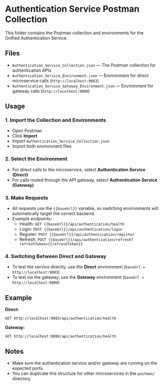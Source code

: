 # Authentication Service Postman Collection

This folder contains the Postman collection and environments for the Onified Authentication Service.

## Files
- `Authentication_Service_Collection.json` — The Postman collection for authentication APIs
- `Authentication_Service_Environment.json` — Environment for direct microservice calls (`http://localhost:9083`)
- `Authentication_Service_Gateway_Environment.json` — Environment for gateway calls (`http://localhost:9080`)

## Usage

### 1. Import the Collection and Environments
- Open Postman
- Click **Import**
- Import `Authentication_Service_Collection.json`
- Import both environment files

### 2. Select the Environment
- For direct calls to the microservice, select **Authentication Service (Direct)**
- For calls routed through the API gateway, select **Authentication Service (Gateway)**

### 3. Make Requests
- All requests use the `{{baseUrl}}` variable, so switching environments will automatically target the correct backend.
- Example endpoints:
  - Health: `GET {{baseUrl}}/api/authentication/health`
  - Login: `POST {{baseUrl}}/api/authentication/login`
  - Register: `POST {{baseUrl}}/api/authentication/register`
  - Refresh: `POST {{baseUrl}}/api/authentication/refresh?refreshToken={{refreshToken}}`

### 4. Switching Between Direct and Gateway
- To test the service directly, use the **Direct** environment (`baseUrl = http://localhost:9083`)
- To test via the gateway, use the **Gateway** environment (`baseUrl = http://localhost:9080`)

## Example

**Direct:**
```
GET http://localhost:9083/api/authentication/health
```
**Gateway:**
```
GET http://localhost:9080/api/authentication/health
```

## Notes
- Make sure the authentication service and/or gateway are running on the expected ports.
- You can duplicate this structure for other microservices in the `postman/` directory. 